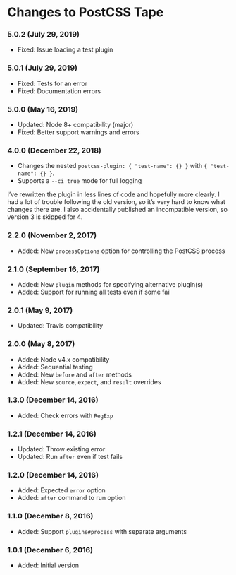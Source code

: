 # Changes to PostCSS Tape

### 5.0.2 (July 29, 2019)

- Fixed: Issue loading a test plugin

### 5.0.1 (July 29, 2019)

- Fixed: Tests for an error
- Fixed: Documentation errors

### 5.0.0 (May 16, 2019)

- Updated: Node 8+ compatibility (major)
- Fixed: Better support warnings and errors

### 4.0.0 (December 22, 2018)

- Changes the nested `postcss-plugin: { "test-name": {} }` with
`{ "test-name": {} }`.
- Supports a `--ci true` mode for full logging

I’ve rewritten the plugin in less lines of code and hopefully more clearly.
I had a lot of trouble following the old version, so it’s very hard to know
what changes there are. I also accidentally published an incompatible version,
so version 3 is skipped for 4.

### 2.2.0 (November 2, 2017)

- Added: New `processOptions` option for controlling the PostCSS process

### 2.1.0 (September 16, 2017)

- Added: New `plugin` methods for specifying alternative plugin(s)
- Added: Support for running all tests even if some fail

### 2.0.1 (May 9, 2017)

- Updated: Travis compatibility

### 2.0.0 (May 8, 2017)

- Added: Node v4.x compatibility
- Added: Sequential testing
- Added: New `before` and `after` methods
- Added: New `source`, `expect`, and `result` overrides

### 1.3.0 (December 14, 2016)

- Added: Check errors with `RegExp`

### 1.2.1 (December 14, 2016)

- Updated: Throw existing error
- Updated: Run `after` even if test fails

### 1.2.0 (December 14, 2016)

- Added: Expected `error` option
- Added: `after` command to run option

### 1.1.0 (December 8, 2016)

- Added: Support `plugins#process` with separate arguments

### 1.0.1 (December 6, 2016)

- Added: Initial version
